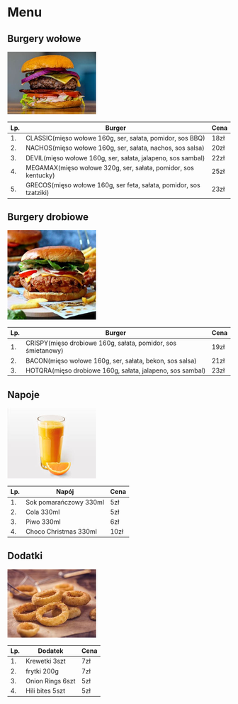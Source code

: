 # Menu

## Burgery wołowe

<img src="img/burger1.jpg" width=200>

|Lp. |                                 Burger                                   | Cena |
|----|--------------------------------------------------------------------------|------|
|1.  | CLASSIC(mięso wołowe 160g, ser, sałata, pomidor, sos BBQ)                | 18zł |
|2.  | NACHOS(mięso wołowe 160g, ser, sałata, nachos, sos salsa)                | 20zł |
|3.  | DEVIL(mięso wołowe 160g, ser, sałata, jalapeno, sos sambal)              | 22zł |
|4.  | MEGAMAX(mięso wołowe 320g, ser, sałata, pomidor, sos kentucky)           | 25zł |
|5.  | GRECOS(mięso wołowe 160g, ser feta, sałata, pomidor, sos tzatziki)       | 23zł |

## Burgery drobiowe

<img src="img/burger2.jpg" width=200>

|Lp. |                              Burger                             | Cena |
|----|-----------------------------------------------------------------|------|
|1.  | CRISPY(mięso drobiowe 160g, sałata, pomidor, sos śmietanowy)    | 19zł |
|2.  | BACON(mięso wołowe 160g, ser, sałata, bekon, sos salsa)         | 21zł |
|3.  | HOTQRA(mięso drobiowe 160g, sałata, jalapeno, sos sambal)       | 23zł |

## Napoje

<img src="img/sok.jpg" width=200>

|Lp. |            Napój          | Cena |
|----|---------------------------|------|
|1.  | Sok pomarańczowy 330ml    |  5zł |
|2.  | Cola 330ml                |  5zł |
|3.  | Piwo 330ml                |  6zł |
|4.  | Choco Christmas 330ml     | 10zł |

## Dodatki

<img src="img/onion.jpg" width=200>

|Lp. |       Dodatek         | Cena |
|----|-----------------------|------|
|1.  | Krewetki 3szt         |  7zł |
|2.  | frytki 200g           |  7zł |
|3.  | Onion Rings 6szt      |  5zł |
|4.  | Hili bites 5szt       |  5zł |

